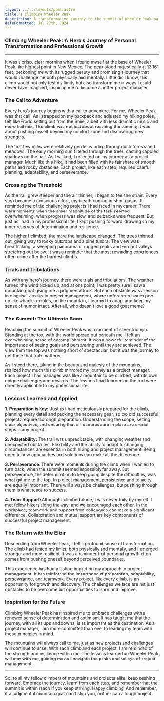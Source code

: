 ```yaml
---
layout: ../../layouts/post.astro
title: 1 Climbing Wheeler Peak
description: A transformative journey to the summit of Wheeler Peak parallels the challenges and triumphs of project management, offering lessons in preparation, adaptability, and perseverance. Discover how this adventure inspired a renewed commitment to leading teams with resilience and optimism.
dateFormatted: Jul 27th, 2024
---
```


### Climbing Wheeler Peak: A Hero's Journey of Personal Transformation and Professional Growth

---

It was a crisp, clear morning when I found myself at the base of Wheeler Peak, the highest point in New Mexico. The peak stood majestically at 13,161 feet, beckoning me with its rugged beauty and promising a journey that would challenge me both physically and mentally. Little did I know, this climb would not only test my limits but also transform me in ways I could never have imagined, inspiring me to become a better project manager.

### The Call to Adventure

Every hero’s journey begins with a call to adventure. For me, Wheeler Peak was that call. As I strapped on my backpack and adjusted my hiking poles, I felt like Frodo setting out from the Shire, albeit with less dramatic music and more trail mix. This climb was not just about reaching the summit; it was about pushing myself beyond my comfort zone and discovering new strengths.

The first few miles were relatively gentle, winding through lush forests and meadows. The early morning sun filtered through the trees, casting dappled shadows on the trail. As I walked, I reflected on my journey as a project manager. Much like this hike, it had been filled with its fair share of smooth paths and rocky obstacles. Each project, like each step, required careful planning, adaptability, and perseverance.

### Crossing the Threshold

As the trail grew steeper and the air thinner, I began to feel the strain. Every step became a conscious effort, my breath coming in short gasps. It reminded me of the challenging projects I had faced in my career. There were moments when the sheer magnitude of the task seemed overwhelming, when progress was slow, and setbacks were frequent. But just as I had in my professional life, I kept pushing forward, drawing on my inner reserves of determination and resilience.

The higher I climbed, the more the landscape changed. The trees thinned out, giving way to rocky outcrops and alpine tundra. The view was breathtaking, a sweeping panorama of rugged peaks and verdant valleys stretching out below. It was a reminder that the most rewarding experiences often come after the hardest climbs.

### Trials and Tribulations

As with any hero's journey, there were trials and tribulations. The weather turned, the wind picked up, and at one point, I was pretty sure I saw a mountain goat giving me a judgmental look. But each obstacle was a lesson in disguise. Just as in project management, where unforeseen issues pop up like whack-a-moles, on the mountain, I learned to adapt and keep my sense of humor intact. After all, who doesn’t love a good goat meme?

### The Summit: The Ultimate Boon

Reaching the summit of Wheeler Peak was a moment of sheer triumph. Standing at the top, with the world spread out beneath me, I felt an overwhelming sense of accomplishment. It was a powerful reminder of the importance of setting goals and persevering until they are achieved. The view from the top was nothing short of spectacular, but it was the journey to get there that truly mattered.

As I stood there, taking in the beauty and majesty of the mountains, I realized how much this climb mirrored my journey as a project manager. Each project I had managed was like a mountain to be climbed, with its own unique challenges and rewards. The lessons I had learned on the trail were directly applicable to my professional life.

### Lessons Learned and Applied

**1. Preparation is Key:** Just as I had meticulously prepared for the climb, planning every detail and packing the necessary gear, so too did successful projects require thorough preparation. Understanding the scope, setting clear objectives, and ensuring that all resources are in place are crucial steps in any project.

**2. Adaptability:** The trail was unpredictable, with changing weather and unexpected obstacles. Flexibility and the ability to adapt to changing circumstances are essential in both hiking and project management. Being open to new approaches and solutions can make all the difference.

**3. Perseverance:** There were moments during the climb when I wanted to turn back, when the summit seemed impossibly far away. But perseverance, the determination to keep going despite the difficulties, was what got me to the top. In project management, persistence and tenacity are equally important. There will always be challenges, but pushing through them is what leads to success.

**4. Team Support:** Although I climbed alone, I was never truly by myself. I met fellow hikers along the way, and we encouraged each other. In the workplace, teamwork and support from colleagues can make a significant difference. Collaboration and mutual support are key components of successful project management.

### The Return with the Elixir

Descending from Wheeler Peak, I felt a profound sense of transformation. The climb had tested my limits, both physically and mentally, and I emerged stronger and more resilient. It was a reminder that personal growth often comes from pushing oneself beyond perceived boundaries.

This experience has had a lasting impact on my approach to project management. It has reinforced the importance of preparation, adaptability, perseverance, and teamwork. Every project, like every climb, is an opportunity for growth and discovery. The challenges we face are not just obstacles to be overcome but opportunities to learn and improve.

### Inspiration for the Future

Climbing Wheeler Peak has inspired me to embrace challenges with a renewed sense of determination and optimism. It has taught me that the journey, with all its ups and downs, is as important as the destination. As a project manager, I am more committed than ever to leading my team with these principles in mind.

The mountains will always call to me, just as new projects and challenges will continue to arise. With each climb and each project, I am reminded of the strength and resilience within me. The lessons learned on Wheeler Peak will stay with me, guiding me as I navigate the peaks and valleys of project management.

---

So, to all my fellow climbers of mountains and projects alike, keep pushing forward. Embrace the journey, learn from each step, and remember that the summit is within reach if you keep striving. Happy climbing! And remember, if a judgmental mountain goat can’t stop you, neither can a tough project.